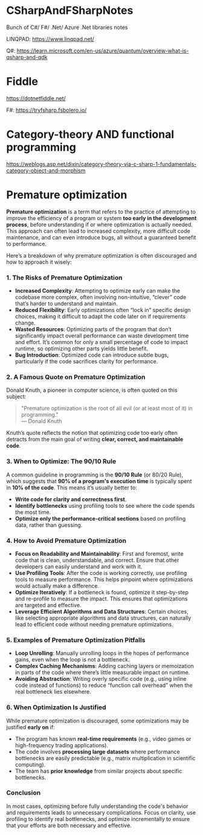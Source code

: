 # CSharpAndFSharpNotes

Bunch of C#/ F#/ .Net/ Azure .Net libraries notes<br>

LINQPAD: https://www.linqpad.net/<br>

Q#: https://learn.microsoft.com/en-us/azure/quantum/overview-what-is-qsharp-and-qdk

# Fiddle

https://dotnetfiddle.net/

F#: https://tryfsharp.fsbolero.io/

# Category-theory AND functional programming
https://weblogs.asp.net/dixin/category-theory-via-c-sharp-1-fundamentals-category-object-and-morphism

# Premature optimization

**Premature optimization** is a term that refers to the practice of attempting to improve the efficiency of a program or system **too early in the development process**, before understanding if or where optimization is actually needed. This approach can often lead to increased complexity, more difficult code maintenance, and can even introduce bugs, all without a guaranteed benefit to performance.

Here’s a breakdown of why premature optimization is often discouraged and how to approach it wisely:

### 1. **The Risks of Premature Optimization**

   - **Increased Complexity**: Attempting to optimize early can make the codebase more complex, often involving non-intuitive, “clever” code that’s harder to understand and maintain.
   - **Reduced Flexibility**: Early optimizations often “lock in” specific design choices, making it difficult to adapt the code later on if requirements change.
   - **Wasted Resources**: Optimizing parts of the program that don’t significantly impact overall performance can waste development time and effort. It’s common for only a small percentage of code to impact runtime, so optimizing other parts yields little benefit.
   - **Bug Introduction**: Optimized code can introduce subtle bugs, particularly if the code sacrifices clarity for performance.

### 2. **A Famous Quote on Premature Optimization**

Donald Knuth, a pioneer in computer science, is often quoted on this subject:

> "Premature optimization is the root of all evil (or at least most of it) in programming."  
> — Donald Knuth

Knuth’s quote reflects the notion that optimizing code too early often detracts from the main goal of writing **clear, correct, and maintainable code**.

### 3. **When to Optimize: The 90/10 Rule**

A common guideline in programming is the **90/10 Rule** (or 80/20 Rule), which suggests that **90% of a program's execution time** is typically spent in **10% of the code**. This means it’s usually better to:

   - **Write code for clarity and correctness first**.
   - **Identify bottlenecks** using profiling tools to see where the code spends the most time.
   - **Optimize only the performance-critical sections** based on profiling data, rather than guessing.

### 4. **How to Avoid Premature Optimization**

   - **Focus on Readability and Maintainability**: First and foremost, write code that is clean, understandable, and correct. Ensure that other developers can easily understand and work with it.
   - **Use Profiling Tools**: After the code is working correctly, use profiling tools to measure performance. This helps pinpoint where optimizations would actually make a difference.
   - **Optimize Iteratively**: If a bottleneck is found, optimize it step-by-step and re-profile to measure the impact. This ensures that optimizations are targeted and effective.
   - **Leverage Efficient Algorithms and Data Structures**: Certain choices, like selecting appropriate algorithms and data structures, can naturally lead to efficient code without needing premature optimizations.

### 5. **Examples of Premature Optimization Pitfalls**

   - **Loop Unrolling**: Manually unrolling loops in the hopes of performance gains, even when the loop is not a bottleneck.
   - **Complex Caching Mechanisms**: Adding caching layers or memoization in parts of the code where there’s little measurable impact on runtime.
   - **Avoiding Abstraction**: Writing overly specific code (e.g., using inline code instead of functions) to reduce “function call overhead” when the real bottleneck lies elsewhere.

### 6. **When Optimization Is Justified**

While premature optimization is discouraged, some optimizations may be justified **early on** if:
   - The program has known **real-time requirements** (e.g., video games or high-frequency trading applications).
   - The code involves **processing large datasets** where performance bottlenecks are easily predictable (e.g., matrix multiplication in scientific computing).
   - The team has **prior knowledge** from similar projects about specific bottlenecks.

### Conclusion

In most cases, optimizing before fully understanding the code's behavior and requirements leads to unnecessary complications. Focus on clarity, use profiling to identify real bottlenecks, and optimize incrementally to ensure that your efforts are both necessary and effective.
